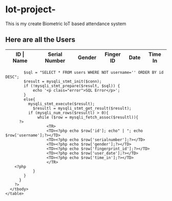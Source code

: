 # Iot-project-
This is my create Biometric IoT based attendance system
<!DOCTYPE html>
<html>
<head>
  <title>Users</title>
<link rel="stylesheet" type="text/css" href="css/Users.css">
<script>
  $(window).on("load resize ", function() {
    var scrollWidth = $('.tbl-content').width() - $('.tbl-content table').width();
    $('.tbl-header').css({'padding-right':scrollWidth});
}).resize();
</script>
</head>
<body>
<?php include'header.php'; ?> 
<main>
  <section>
  <!--User table-->
  <h1 class="slideInDown animated">Here are all the Users</h1>
  <div class="tbl-header slideInRight animated">
    <table cellpadding="0" cellspacing="0" border="0">
      <thead>
        <tr>
          <th>ID | Name</th>
          <th>Serial Number</th>
          <th>Gender</th>
          <th>Finger ID</th>
          <th>Date</th>
          <th>Time In</th>
        </tr>
      </thead>
    </table>
  </div>
  <div class="tbl-content slideInRight animated">
    <table cellpadding="0" cellspacing="0" border="0">
      <tbody>
        <?php
          //Connect to database
          require'connectDB.php';

            $sql = "SELECT * FROM users WHERE NOT username='' ORDER BY id DESC";
            $result = mysqli_stmt_init($conn);
            if (!mysqli_stmt_prepare($result, $sql)) {
                echo '<p class="error">SQL Error</p>';
            }
            else{
              mysqli_stmt_execute($result);
                $resultl = mysqli_stmt_get_result($result);
              if (mysqli_num_rows($resultl) > 0){
                  while ($row = mysqli_fetch_assoc($resultl)){
          ?>
                      <TR>
                      <TD><?php echo $row['id']; echo" | "; echo $row['username'];?></TD>
                      <TD><?php echo $row['serialnumber'];?></TD>
                      <TD><?php echo $row['gender'];?></TD>
                      <TD><?php echo $row['fingerprint_id'];?></TD>
                      <TD><?php echo $row['user_date'];?></TD>
                      <TD><?php echo $row['time_in'];?></TD>
                      </TR>
        <?php
                }   
            }
          }
        ?>
      </tbody>
    </table>
  </div>
</section>
</main>
</body>
</html>
